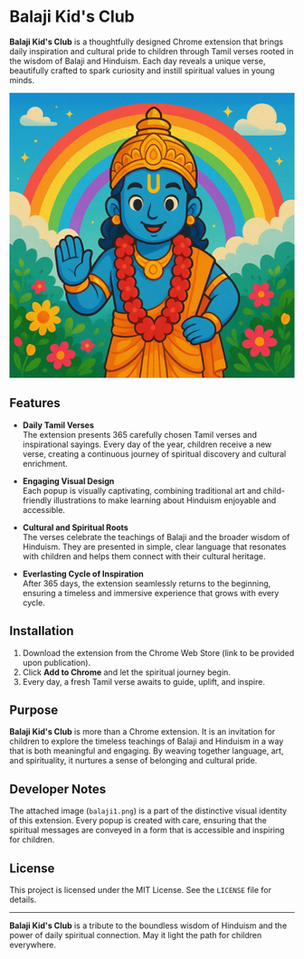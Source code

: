 # Balaji Kid's Club

**Balaji Kid's Club** is a thoughtfully designed Chrome extension that brings daily inspiration and cultural pride to children through Tamil verses rooted in the wisdom of Balaji and Hinduism. Each day reveals a unique verse, beautifully crafted to spark curiosity and instill spiritual values in young minds.

![Balaji Kid's Club Banner](balaji1.png)

## Features

- **Daily Tamil Verses**  
  The extension presents 365 carefully chosen Tamil verses and inspirational sayings. Every day of the year, children receive a new verse, creating a continuous journey of spiritual discovery and cultural enrichment.

- **Engaging Visual Design**  
  Each popup is visually captivating, combining traditional art and child-friendly illustrations to make learning about Hinduism enjoyable and accessible.

- **Cultural and Spiritual Roots**  
  The verses celebrate the teachings of Balaji and the broader wisdom of Hinduism. They are presented in simple, clear language that resonates with children and helps them connect with their cultural heritage.

- **Everlasting Cycle of Inspiration**  
  After 365 days, the extension seamlessly returns to the beginning, ensuring a timeless and immersive experience that grows with every cycle.

## Installation

1. Download the extension from the Chrome Web Store (link to be provided upon publication).
2. Click **Add to Chrome** and let the spiritual journey begin.
3. Every day, a fresh Tamil verse awaits to guide, uplift, and inspire.

## Purpose

**Balaji Kid's Club** is more than a Chrome extension. It is an invitation for children to explore the timeless teachings of Balaji and Hinduism in a way that is both meaningful and engaging. By weaving together language, art, and spirituality, it nurtures a sense of belonging and cultural pride.

## Developer Notes

The attached image (`balaji1.png`) is a part of the distinctive visual identity of this extension. Every popup is created with care, ensuring that the spiritual messages are conveyed in a form that is accessible and inspiring for children.

## License

This project is licensed under the MIT License. See the `LICENSE` file for details.

---

**Balaji Kid's Club** is a tribute to the boundless wisdom of Hinduism and the power of daily spiritual connection. May it light the path for children everywhere.
